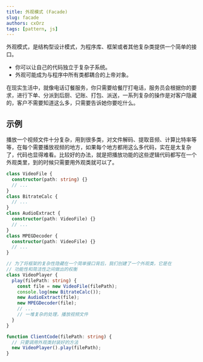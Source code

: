 ```yaml
---
title: 外观模式 (Facade)
slug: facade
authors: cxOrz
tags: [pattern, js]
---
```



外观模式，是结构型设计模式，为程序库、框架或者其他复杂类提供一个简单的接口。

- 你可以让自己的代码独立于复杂子系统。
- 外观可能成为与程序中所有类都耦合的上帝对象。

在现实生活中，就像电话订餐服务，你只需要给餐厅打电话，服务员会根据你的要求，进行下单、分派到后厨、记账、打包、派送，一系列复杂的操作是对客户隐藏的，客户不需要知道这么多，只需要告诉她你要吃什么。

## 示例

播放一个视频文件十分复杂，用到很多类，对文件解码、提取音频、计算比特率等等，在每个需要播放视频的地方，如果每个地方都用这么多代码，实在是太复杂了，代码也显得难看。比较好的办法，就是把播放功能的这些逻辑代码都写在一个外观类里，到的时候只需要用外观类就可以了。

```ts
class VideoFile {
  constructor(path: string) {}
  // ...
}
class BitrateCalc {
  // ...
}
class AudioExtract {
  constructor(path: VideoFile) {}
  // ...
}
class MPEGDecoder {
  constructor(path: VideoFile) {}
  // ...
}

// 为了将框架的复杂性隐藏在一个简单接口背后，我们创建了一个外观类，它是在
// 功能性和简洁性之间做出的权衡
class VideoPlayer {
  play(filePath: string) {
    const file = new VideoFile(filePath);
    console.log(new BitrateCalc());
    new AudioExtract(file);
    new MPEGDecoder(file);
    // ...
    // 一堆复杂的处理，播放视频文件
  }
}

function ClientCode(filePath: string) {
  // 只要调用外观类封装好的方法
  new VideoPlayer().play(filePath);
}
```